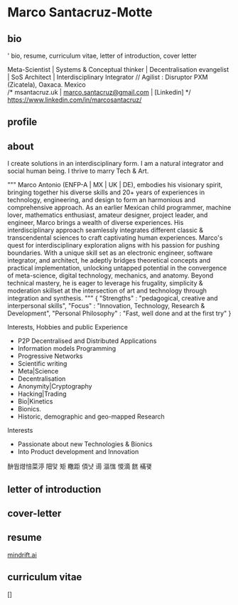 # Marco Santacruz-Motte
## bio

' bio, resume, curriculum vitae, letter of introduction, cover letter

Meta-Scientist | Systems & Conceptual thinker | Decentralisation evangelist | SoS Architect | Interdisciplinary Integrator // Agilist : Disruptor
PXM (Zicatela), Oaxaca. Mexico  
/* msantacruz.uk | marco.santacruz@gmail.com | [Linkedin] */
https://www.linkedin.com/in/marcosantacruz/

## profile

## about

I create solutions in an interdisciplinary form. 
I am a natural integrator and social human being. 
I thrive to marry Tech & Art. 

"""
Marco Antonio (ENFP-A | MX | UK | DE), embodies his visionary spirit, bringing together his diverse skills and 20+ years of experiences in technology, engineering, and design to form an harmonious and comprehensive approach.  As an earlier Mexican child programmer, machine lover, mathematics enthusiast, amateur designer, project leader, and engineer, Marco brings a wealth of diverse experiences.  His interdisciplinary approach seamlessly integrates different classic & transcendental sciences to craft captivating human experiences.  Marco's quest for interdisciplinary exploration aligns with his passion for pushing boundaries. With a unique skill set as an electronic engineer, software integrator, and architect, he adeptly bridges theoretical concepts and practical implementation, unlocking untapped potential in the convergence of meta-science, digital technology, mechanics, and anatomy.  Beyond technical mastery, he is eager to leverage his frugality, simplicity & moderation skillset at the intersection of art and technology through integration and synthesis. 
"""
{
 "Strengths" : "pedagogical, creative and interpersonal skills",
 "Focus" : "Innovation, Technology, Research & Development",
 "Personal Philosophy" : "Fast, well done and at the first try"
}

Interests, Hobbies and public Experience
- P2P Decentralised and Distributed Applications
- Information models Programming
- Progressive Networks
- Scientific writing
- Meta|Science
- Decentralisation
- Anonymity|Cryptography
- Hacking|Trading
- Bio|Kinetics
- Bionics.
- Historic, demographic and geo-mapped Research

Interests
* Passionate about new Technologies & Bionics
* Into Product development and Innovation 

䣲뭡㶰㥉菜渟
䧃맟   矩  糤距
㑯냣  䜦  漚㤶
惾滴  餻  襔꽺

## letter of introduction

## cover-letter
## resume

[mindrift.ai](mindrift.ai.md)

## curriculum vitae

[]

